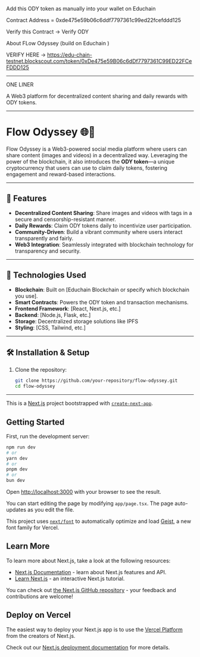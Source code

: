 Add this ODY token as manually into your wallet on Educhain 

Contract Address = 0xde475e59b06c6ddf7797361c99ed22fcefddd125

Verify this Contract -> Verify ODY

About FLow Odyssey (build on Educhain )

VERIFY HERE -> https://edu-chain-testnet.blockscout.com/token/0xDe475e59B06c6dDf7797361C99ED22FCeFDDD125

-----------
ONE LINER

A Web3 platform for decentralized content sharing and daily rewards with ODY tokens.

----------

# Flow Odyssey 🌐🚀

Flow Odyssey is a Web3-powered social media platform where users can share content (images and videos) in a decentralized way. Leveraging the power of the blockchain, it also introduces the **ODY token**—a unique cryptocurrency that users can use to claim daily tokens, fostering engagement and reward-based interactions.

---

## 🌟 Features

- **Decentralized Content Sharing**: Share images and videos with tags in a secure and censorship-resistant manner.
- **Daily Rewards**: Claim ODY tokens daily to incentivize user participation.
- **Community-Driven**: Build a vibrant community where users interact transparently and fairly.
- **Web3 Integration**: Seamlessly integrated with blockchain technology for transparency and security.

---

## 🚀 Technologies Used

- **Blockchain**: Built on [Educhain Blockchain or specify which blockchain you use].
- **Smart Contracts**: Powers the ODY token and transaction mechanisms.
- **Frontend Framework**: [React, Next.js, etc.]
- **Backend**: [Node.js, Flask, etc.]
- **Storage**: Decentralized storage solutions like IPFS
- **Styling**: [CSS, Tailwind, etc.]

---

## 🛠️ Installation & Setup

1. Clone the repository:
   ```bash
   git clone https://github.com/your-repository/flow-odyssey.git
   cd flow-odyssey

----------

This is a [Next.js](https://nextjs.org) project bootstrapped with [`create-next-app`](https://nextjs.org/docs/app/api-reference/cli/create-next-app).

## Getting Started

First, run the development server:

```bash
npm run dev
# or
yarn dev
# or
pnpm dev
# or
bun dev
```

Open [http://localhost:3000](http://localhost:3000) with your browser to see the result.

You can start editing the page by modifying `app/page.tsx`. The page auto-updates as you edit the file.

This project uses [`next/font`](https://nextjs.org/docs/app/building-your-application/optimizing/fonts) to automatically optimize and load [Geist](https://vercel.com/font), a new font family for Vercel.

## Learn More

To learn more about Next.js, take a look at the following resources:

- [Next.js Documentation](https://nextjs.org/docs) - learn about Next.js features and API.
- [Learn Next.js](https://nextjs.org/learn) - an interactive Next.js tutorial.

You can check out [the Next.js GitHub repository](https://github.com/vercel/next.js) - your feedback and contributions are welcome!

## Deploy on Vercel

The easiest way to deploy your Next.js app is to use the [Vercel Platform](https://vercel.com/new?utm_medium=default-template&filter=next.js&utm_source=create-next-app&utm_campaign=create-next-app-readme) from the creators of Next.js.

Check out our [Next.js deployment documentation](https://nextjs.org/docs/app/building-your-application/deploying) for more details.

